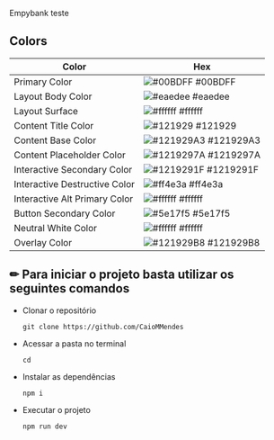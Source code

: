 Empybank teste

## Colors

| Color             | Hex                                                                |
| ----------------- | ------------------------------------------------------------------ |
| Primary Color | ![#00BDFF](https://via.placeholder.com/10/00BDFF?text=+) #00BDFF |
| Layout Body Color | ![#eaedee](https://via.placeholder.com/10/eaedee?text=+) #eaedee |
| Layout Surface | ![#ffffff](https://via.placeholder.com/10/ffffff?text=+) #ffffff |
| Content Title Color | ![#121929](https://via.placeholder.com/10/121929?text=+) #121929 |
| Content Base Color | ![#121929A3](https://via.placeholder.com/10/121929A3?text=+) #121929A3 |
| Content Placeholder Color | ![#1219297A](https://via.placeholder.com/10/1219297A?text=+) #1219297A |
| Interactive Secondary Color | ![#1219291F](https://via.placeholder.com/10/1219291F?text=+) #1219291F |
| Interactive Destructive Color | ![#ff4e3a](https://via.placeholder.com/10/ff4e3a?text=+) #ff4e3a |
| Interactive Alt Primary Color | ![#ffffff](https://via.placeholder.com/10/ffffff?text=+) #ffffff |
| Button Secondary Color | ![#5e17f5](https://via.placeholder.com/10/5e17f5?text=+) #5e17f5 |
| Neutral White Color | ![#ffffff](https://via.placeholder.com/10/ffffff?text=+) #ffffff |
| Overlay Color | ![#121929B8](https://via.placeholder.com/10/121929B8?text=+) #121929B8 |

## ✏ Para iniciar o projeto basta utilizar os seguintes comandos

- Clonar o repositório

    <pre><code>git clone https://github.com/CaioMMendes</code></pre>

- Acessar a pasta no terminal
    <pre><code>cd </code></pre>

- Instalar as dependências
    <pre><code>npm i</code></pre>

- Executar o projeto
    <pre><code>npm run dev </code></pre>
